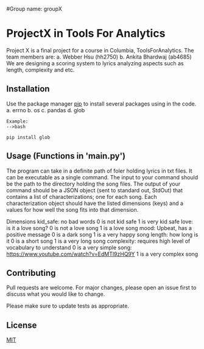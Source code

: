 #Group name: groupX

# ProjectX in Tools For Analytics

Project X is a final project for a course in Columbia, ToolsForAnalytics. The team members are:
    a. Webber Hsu (hh2750)
    b. Ankita Bhardwaj (ab4685)
We are designing a scoring system to lyrics analyzing aspects such as length, complexity and etc. 


## Installation

Use the package manager [pip](https://pip.pypa.io/en/stable/) to install several packages using in the code. 
    a. errno
    b. os
    c. pandas
    d. glob
```    
Example:
-->bash

pip install glob
```

## Usage (Functions in 'main.py')

The program can take in a definite path of foler holding lyrics in txt files.
It can be executable as a single command. 
The input to your command should be the path to the directory holding the song files. 
The output of your command should be a JSON object (sent to standard out, StdOut) that contains a list of characterizations; one for each song. 
Each characterization object should have the listed dimensions (keys) and a values for how well the song fits into that dimension. 

Dimensions
    kid_safe: no bad words
        0 is not kid safe
        1 is very kid safe
    love: is it a love song? 
        0 is not a love song
        1 is a love song
    mood: Upbeat, has a positive message
        0 is a dark song
        1 is a very happy song
    length: how long is it
        0 is a short song
        1 is a very long song
    complexity: requires high level of vocabulary to understand
        0 is a very simple song: https://www.youtube.com/watch?v=EdMTl9zHQ9Y
        1 is a very complex song


## Contributing
Pull requests are welcome. For major changes, please open an issue first to discuss what you would like to change.

Please make sure to update tests as appropriate.

## License
[MIT](https://choosealicense.com/licenses/mit/)

